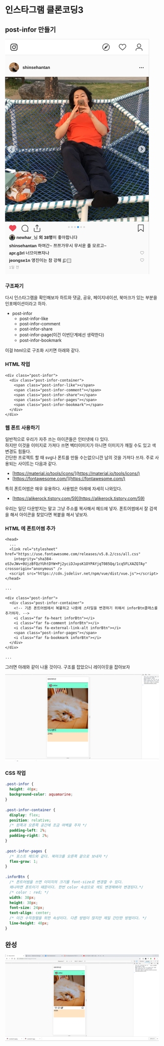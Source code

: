 # 인스타그램 클론코딩3

## post-infor 만들기

![](.gitbook/assets/insta-2.png)

### 구조짜기

다시 인스타그램을 확인해보자 하트와 댓글, 공유, 페이지네이션, 북마크가 있는 부분을 인포메이션이라고 하자.

* post-infor
  * post-infor-like
  * post-infor-comment
  * post-infor-share
  * post-infor-page\(이건 이번단계에선 생략한다\)
  * post-infor-bookmark

이걸 html으로 구조화 시키면 아래와 같다.

### HTML 작업

```markup
<div class="post-infor">
  <div class="post-infor-container">
    <span class="post-infor-like"></span>
    <span class="post-infor-comment"></span>
    <span class="post-infor-share"></span>
    <span class="post-infor-pages"></span>
    <span class="post-infor-bookmark"></span>
  </div>
</div>
```

### 웹 폰트 사용하기

일반적으로 우리가 자주 쓰는 아이콘들은 인터넷에 다 있다.  
하지만 이것을 이미지로 가져다 쓰면 벡터이미지가 아니면 이미지가 깨질 수도 있고 색변경도 힘들다.  
간단한 프로젝트 할 때 svg나 폰트를 만들 수는없으니깐 남의 것을 가져다 쓰자. 주로 사용되는 사이트는 다음과 같다.

* [https://material.io/tools/icons/](https://material.io/tools/icons/)
* [https://fontawesome.com/](https://fontawesome.com/)

특히 폰트어썸은 매우 유용하다. 사용법은 아래에 자세히 나와있다.

* [https://alikerock.tistory.com/59](https://alikerock.tistory.com/59)

우리는 일단 다운받지는 말고 그냥 주소를 복사해서 헤드에 넣자. 폰트어썸에서 잘 검색을 해서 아이콘을 찾았다면 복붙을 해서 넣보자.

### HTML 에 폰트어썸 추가

```markup
<head>
  ...
  <link rel="stylesheet" href="https://use.fontawesome.com/releases/v5.8.2/css/all.css"
    integrity="sha384-oS3vJWv+0UjzBfQzYUhtDYW+Pj2yciDJxpsK1OYPAYjqT085Qq/1cq5FLXAZQ7Ay" crossorigin="anonymous" />
  <script src="https://cdn.jsdelivr.net/npm/vue/dist/vue.js"></script>
</head>

...

<div class="post-infor">
  <div class="post-infor-container">
    <!-- 기존 폰트어썸에서 복붙하고 나중에 스타일을 변경하기 위해서 inforBtn클래스를 추가하자. -->
    <i class="far fa-heart inforBtn"></i>
    <i class="far fa-comment inforBtn"></i>
    <i class="fas fa-external-link-alt inforBtn"></i>
    <span class="post-infor-pages"></span>
    <i class="far fa-bookmark inforBtn"></i>
  </div>
</div>

...
```

그러면 아래와 같이 나올 것이다. 구조를 잡았으니 레이아웃을 잡아보자

![&#xC778;&#xD3EC; &#xD3F0;&#xD2B8;&#xC5B4;&#xC378;](.gitbook/assets/3-1.png)

### CSS 작업

```css
.post-infor {
  height: 40px;
  background-color: aquamarine;
}

.post-infor-container {
  display: flex;
  position: relative;
  /* 왼쪽과 오른쪽 공간에 조금 여백을 주자 */
  padding-left: 2%;
  padding-right: 2%;
}

.post-infor-pages {
  /* 포스트 헤드와 같다. 북마크를 오른쪽 끝으로 보내자 */
  flex-grow: 1;
}

.inforBtn {
  /* 폰트어썸을 쓰면 이미지의 크기를 font-size로 변경할 수 있다.
  왜냐하면 폰트이기 때문이다. 한번 color 속성으로 색도 변경해봐라 변경된다.*/
  /* color : red; */
  width: 38px;
  height: 38px;
  font-size: 24px;
  text-align: center;
  /* 이건 수직정렬을 위한 속성이다. 다른 방법이 많지만 제일 간단한 방법이다. */
  line-height: 40px;
}
```

## 완성

![&#xC778;&#xD3EC; &#xC644;&#xC131;](.gitbook/assets/3-2.png)

